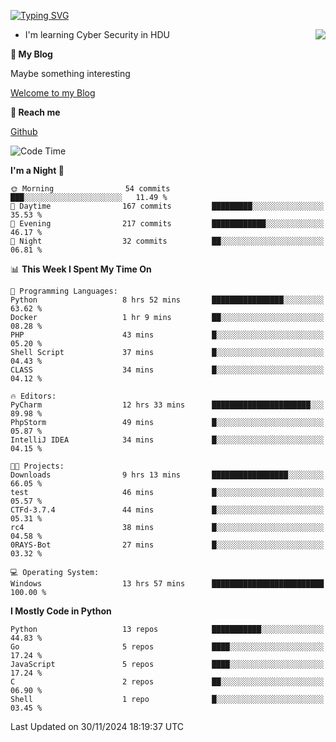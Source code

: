 [![Typing SVG](https://readme-typing-svg.herokuapp.com?font=Fira+Code&pause=1000&random=false&width=450&height=60&lines=Hello+%F0%9F%91%8B%F0%9F%8F%BB;I'm+JBNRZ)](https://git.io/typing-svg)

<a href="#">
  <img align="right" src="https://github-readme-stats.vercel.app/api?username=JBNRZ&show_icons=true&bg_color=15,f2f7fd,E0EAFC" />
</a>

- I'm learning Cyber Security in HDU

 **🌱 My Blog**

Maybe something interesting

[Welcome to my Blog](https://jbnrz.com.cn/)

 **💬 Reach me** 

[Github](https://github.com/JBNRZ)


<!--START_SECTION:waka-->
![Code Time](http://img.shields.io/badge/Code%20Time-762%20hrs%204%20mins-blue)

**I'm a Night 🦉** 

```text
🌞 Morning                54 commits          ███░░░░░░░░░░░░░░░░░░░░░░   11.49 % 
🌆 Daytime                167 commits         █████████░░░░░░░░░░░░░░░░   35.53 % 
🌃 Evening                217 commits         ████████████░░░░░░░░░░░░░   46.17 % 
🌙 Night                  32 commits          ██░░░░░░░░░░░░░░░░░░░░░░░   06.81 % 
```


📊 **This Week I Spent My Time On** 

```text
💬 Programming Languages: 
Python                   8 hrs 52 mins       ████████████████░░░░░░░░░   63.62 % 
Docker                   1 hr 9 mins         ██░░░░░░░░░░░░░░░░░░░░░░░   08.28 % 
PHP                      43 mins             █░░░░░░░░░░░░░░░░░░░░░░░░   05.20 % 
Shell Script             37 mins             █░░░░░░░░░░░░░░░░░░░░░░░░   04.43 % 
CLASS                    34 mins             █░░░░░░░░░░░░░░░░░░░░░░░░   04.12 % 

🔥 Editors: 
PyCharm                  12 hrs 33 mins      ██████████████████████░░░   89.98 % 
PhpStorm                 49 mins             █░░░░░░░░░░░░░░░░░░░░░░░░   05.87 % 
IntelliJ IDEA            34 mins             █░░░░░░░░░░░░░░░░░░░░░░░░   04.15 % 

🐱‍💻 Projects: 
Downloads                9 hrs 13 mins       █████████████████░░░░░░░░   66.05 % 
test                     46 mins             █░░░░░░░░░░░░░░░░░░░░░░░░   05.57 % 
CTFd-3.7.4               44 mins             █░░░░░░░░░░░░░░░░░░░░░░░░   05.31 % 
rc4                      38 mins             █░░░░░░░░░░░░░░░░░░░░░░░░   04.58 % 
0RAYS-Bot                27 mins             █░░░░░░░░░░░░░░░░░░░░░░░░   03.32 % 

💻 Operating System: 
Windows                  13 hrs 57 mins      █████████████████████████   100.00 % 
```

**I Mostly Code in Python** 

```text
Python                   13 repos            ███████████░░░░░░░░░░░░░░   44.83 % 
Go                       5 repos             ████░░░░░░░░░░░░░░░░░░░░░   17.24 % 
JavaScript               5 repos             ████░░░░░░░░░░░░░░░░░░░░░   17.24 % 
C                        2 repos             ██░░░░░░░░░░░░░░░░░░░░░░░   06.90 % 
Shell                    1 repo              █░░░░░░░░░░░░░░░░░░░░░░░░   03.45 % 
```




 Last Updated on 30/11/2024 18:19:37 UTC
<!--END_SECTION:waka-->
